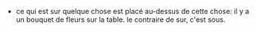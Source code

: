 - ce qui est sur quelque chose est placé au-dessus de cette chose: il y a un bouquet de fleurs sur la table.
  le contraire de sur, c'est sous.